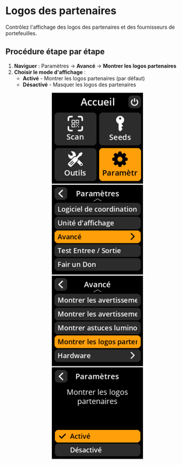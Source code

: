 # Logos des partenaires

Contrôlez l'affichage des logos des partenaires et des fournisseurs de portefeuilles.

## Procédure étape par étape

1. **Naviguer** : Paramètres → **Avancé** → **Montrer les logos partenaires**
2. **Choisir le mode d'affichage** :
     - **Activé** - Montrer les logos partenaires (par défaut)
     - **Désactivé** - Masquer les logos des partenaires

<div align="center">
     <img src="images/HomeScreenSettingsSelectView_dc_as_fr.png" alt="Menu de sélection des paramètres" width="250"/>
</div>

<div align="center">
     <img src="images/SettingsMainMenuAdvancedSelectView_dc_as_fr.png" alt="Menu de sélection avancé" width="250"/>
</div>

<div align="center">
     <img src="images/ShowPartnerLogosSelectView_dc_as_fr.png" alt="Afficher Menu de sélection des logos partenaires" width="250"/>
</div>

<div align="center">
     <img src="images/SettingsEntryUpdateSelectionView_partner_logos_dc_as_fr.png" alt="Configuration des logos partenaires" width="250"/>
</div>
